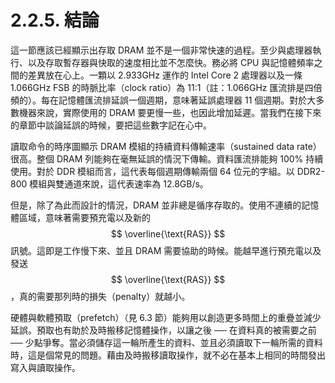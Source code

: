 # 2.2.5. 結論

這一節應該已經顯示出存取 DRAM 並不是一個非常快速的過程。至少與處理器執行、以及存取暫存器與快取的速度相比並不怎麼快。務必將 CPU 與記憶體頻率之間的差異放在心上。一顆以 2.933GHz 運作的 Intel Core 2 處理器以及一條 1.066GHz FSB 的時脈比率（clock ratio）為 11:1（註：1.066GHz 匯流排是四倍頻的）。每在記憶體匯流排延誤一個週期，意味著延誤處理器 11 個週期。對於大多數機器來說，實際使用的 DRAM 要更慢一些，也因此增加延遲。當我們在接下來的章節中談論延誤的時候，要把這些數字記在心中。

讀取命令的時序圖顯示 DRAM 模組的持續資料傳輸速率（sustained data rate）很高。整個 DRAM 列能夠在毫無延誤的情況下傳輸。資料匯流排能夠 100% 持續使用。對於 DDR 模組而言，這代表每個週期傳輸兩個 64 位元的字組。以 DDR2-800 模組與雙通道來說，這代表速率為 12.8GB/s。

但是，除了為此而設計的情況，DRAM 並非總是循序存取的。使用不連續的記憶體區域，意味著需要預充電以及新的 $$ \overline{\text{RAS}} $$ 訊號。這即是工作慢下來、並且 DRAM 需要協助的時候。能越早進行預充電以及發送 $$ \overline{\text{RAS}} $$，真的需要那列時的損失（penalty）就越小。

硬體與軟體預取（prefetch）（見 6.3 節）能夠用以創造更多時間上的重疊並減少延誤。預取也有助於及時搬移記憶體操作，以讓之後 ── 在資料真的被需要之前 ── 少點爭奪。當必須儲存這一輪所產生的資料、並且必須讀取下一輪所需的資料時，這是個常見的問題。藉由及時搬移讀取操作，就不必在基本上相同的時間發出寫入與讀取操作。

